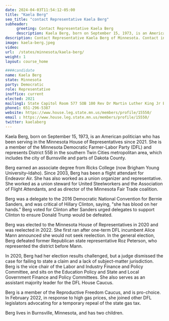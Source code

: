 ```yaml
---
date: 2024-04-03T11:54:12-05:00
title: "Kaela Berg"
seo_title: "contact Representative Kaela Berg"
subheader:
     greeting: Contact Representative Kaela Berg
     description: Kaela Berg, born on September 15, 1973, is an American politician who has been serving in the Minnesota House of Representatives since 2021. She is a member of the Minnesota Democratic Farmer-Labor Party (DFL) and represents District 55B in the southern Twin Cities metropolitan area, which includes the city of Burnsville and parts of Dakota County.
description: Contact Representative Kaela Berg of Minnesota. Contact information for Kaela Berg includes email address, phone number, and mailing address.
image: kaela-berg.jpeg
video:
url:  /states/minnesota/kaela-berg/
weight: 1
layout: course_home

####candidate
name: Kaela Berg
state: Minnesota
party: Democratic
role: Representative
inoffice: current
elected: 2021
mailing1: State Capitol Room 577 SOB 100 Rev Dr Martin Luther King Jr Blvd St. Paul, MN 55155-1298
phone1: 651-296-5387
website: https://www.house.leg.state.mn.us/members/profile/15550/
email : https://www.house.leg.state.mn.us/members/profile/15550/
twitter: kaelaberg
---
```


Kaela Berg, born on September 15, 1973, is an American politician who has been serving in the Minnesota House of Representatives since 2021. She is a member of the Minnesota Democratic Farmer-Labor Party (DFL) and represents District 55B in the southern Twin Cities metropolitan area, which includes the city of Burnsville and parts of Dakota County.

Berg earned an associate degree from Ricks College (now Brigham Young University–Idaho). Since 2003, Berg has been a flight attendant for Endeavor Air. She has also worked as a union organizer and representative. She worked as a union steward for United Steelworkers and the Association of Flight Attendants, and as director of the Minnesota Fair Trade coalition.

Berg was a delegate to the 2016 Democratic National Convention for Bernie Sanders, and was critical of Hillary Clinton, saying, "she has blood on her hands." Berg voted for Clinton after Sanders urged delegates to support Clinton to ensure Donald Trump would be defeated.

Berg was elected to the Minnesota House of Representatives in 2020 and was reelected in 2022. She first ran after one-term DFL incumbent Alice Mann announced she would not seek reelection. In the general election, Berg defeated former Republican state representative Roz Peterson, who represented the district before Mann.

In 2020, Berg had her election results challenged, but a judge dismissed the case for failing to state a claim and a lack of subject-matter jurisdiction. Berg is the vice chair of the Labor and Industry Finance and Policy Committee, and sits on the Education Policy and State and Local Government Finance and Policy Committees. She also serves as an assistant majority leader for the DFL House Caucus.

Berg is a member of the Reproductive Freedom Caucus, and is pro-choice. In February 2022, in response to high gas prices, she joined other DFL legislators advocating for a temporary repeal of the state gas tax.

Berg lives in Burnsville, Minnesota, and has two children.
